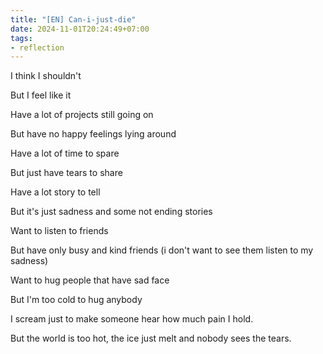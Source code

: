 ```yaml
---
title: "[EN] Can-i-just-die"
date: 2024-11-01T20:24:49+07:00
tags: 
- reflection
---
```


I think I shouldn't 

But I feel like it


Have a lot of projects still going on

But have no happy feelings lying around


Have a lot of time to spare

But just have tears to share


Have a lot story to tell

But it's just sadness and some not ending stories


Want to listen to friends

But have only busy and kind friends (i don't want to see them listen to my sadness)


Want to hug people that have sad face

But I'm too cold to hug anybody


I scream just to make someone hear how much pain I hold.

But the world is too hot, the ice just melt and nobody sees the tears.